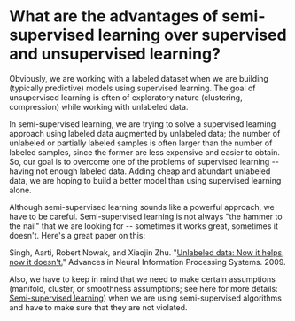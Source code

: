 # What are the advantages of semi-supervised learning over supervised and unsupervised learning?

Obviously, we are working with a labeled dataset when we are building (typically predictive) models using supervised learning. The goal of unsupervised learning is often of exploratory nature (clustering, compression) while working with unlabeled data.

In semi-supervised learning, we are trying to solve a supervised learning approach using labeled data augmented by unlabeled data; the number of unlabeled or partially labeled samples is often larger than the number of labeled samples, since the former are less expensive and easier to obtain. So, our goal is to overcome one of the problems of supervised learning -- having not enough labeled data. Adding cheap and abundant unlabeled data, we are hoping to build a better model than using supervised learning alone.

Although semi-supervised learning sounds like a powerful approach, we have to be careful. Semi-supervised learning is not always "the hammer to the nail" that we are looking for -- sometimes it works great, sometimes it doesn't. Here's a great paper on this:

Singh, Aarti, Robert Nowak, and Xiaojin Zhu. "[Unlabeled data: Now it helps, now it doesn't.](http://www.cs.cmu.edu/~aarti/pubs/NIPS08_ASingh.pdf)" Advances in Neural Information Processing Systems. 2009.

Also, we have to keep in mind that we need to make certain assumptions (manifold, cluster, or smoothness assumptions; see here for more details: [Semi-supervised learning](https://en.wikipedia.org/wiki/Semi-supervised_learning#Assumptions_used_in_semi-supervised_learning)) when we are using semi-supervised algorithms and have to make sure that they are not violated.
